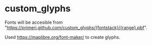 # custom_glyphs

Fonts will be accesible from "https://primeri.github.com/custom_glyphs/{fontstack}/{range}.pbf".

Used https://maplibre.org/font-maker/ to create glyphs.

